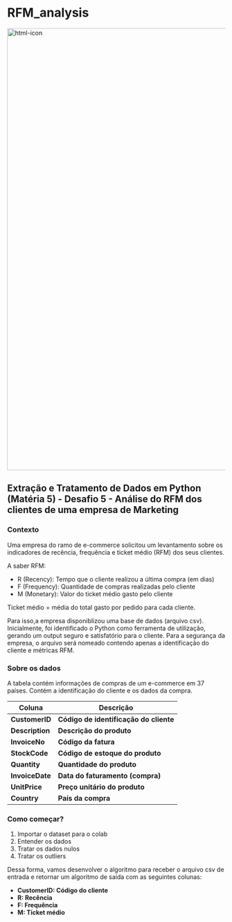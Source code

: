 # RFM_analysis

<p><img src="https://yt3.googleusercontent.com/jbrVFrorma-qy6MktExlP4IcwywfEkDJfBNJvdFiKDDCitUb0L4JlejlGg7aKr0UyRM1i7ve8HA=w1060-fcrop64=1,00005a57ffffa5a8-k-c0xffffffff-no-nd-rj" width="1020px" alt="html-icon"/>

## Extração e Tratamento de Dados em Python (Matéria 5) - Desafio 5 - Análise do RFM dos clientes de uma empresa de Marketing

### **Contexto**

Uma empresa do ramo de e-commerce solicitou um levantamento sobre os indicadores de recência, frequência e ticket médio (RFM) dos seus clientes.

A saber RFM:

- R (Recency): Tempo que o cliente realizou a última compra (em dias)
- F (Frequency): Quantidade de compras realizadas pelo cliente
- M (Monetary): Valor do ticket médio gasto pelo cliente

Ticket médio = média do total gasto por pedido para cada cliente.

Para isso,a empresa disponiblizou uma base de dados (arquivo csv). Inicialmente, foi identificado o Python como ferramenta de utilização, gerando um output seguro e satisfatório para o cliente. Para a segurança da empresa, o arquivo será nomeado contendo apenas a identificação do cliente e métricas RFM.

### Sobre os dados

A tabela contém informações de compras de um e-commerce em 37 países. Contém a identificação do cliente e os dados da compra.

| **Coluna** | **Descrição** |
| --- | --- |
| **CustomerID** | **Código de identificação do cliente** |
| **Description** | **Descrição do produto** |
| **InvoiceNo** | **Código da fatura** |
| **StockCode** | **Código de estoque do produto** |
| **Quantity** | **Quantidade do produto** |
| **InvoiceDate** | **Data do faturamento (compra)** |
| **UnitPrice** | **Preço unitário do produto** |
| **Country** | **País da compra** |

### **Como começar?**

1. Importar o dataset para o colab
2. Entender os dados
3. Tratar os dados nulos
4. Tratar os outliers

Dessa forma, vamos desenvolver o algoritmo para receber o arquivo csv de entrada e retornar um algoritmo de saída com as seguintes colunas:

- **CustomerID: Código do cliente**
- **R: Recência**
- **F: Frequência**
- **M: Ticket médio**
